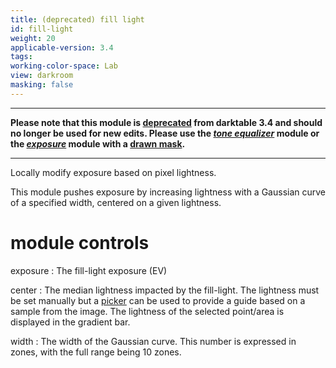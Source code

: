 ```yaml
---
title: (deprecated) fill light
id: fill-light
weight: 20
applicable-version: 3.4
tags: 
working-color-space: Lab 
view: darkroom
masking: false
---
```


---

**Please note that this module is [deprecated](../../darkroom/processing-modules/deprecated.md) from darktable 3.4 and should no longer be used for new edits. Please use the [_tone equalizer_](./tone-equalizer.md) module or the [_exposure_](./exposure.md) module with a [drawn mask](../../darkroom/masking-and-blending/masks/drawn.md).**

---

Locally modify exposure based on pixel lightness.

This module pushes exposure by increasing lightness with a Gaussian curve of a specified width, centered on a given lightness.

# module controls

exposure
: The fill-light exposure (EV)

center
: The median lightness impacted by the fill-light. The lightness must be set manually but a [picker](../../darkroom/processing-modules/module-controls.md#pickers) can be used to provide a guide based on a sample from the image. The lightness of the selected point/area is displayed in the gradient bar.

width
: The width of the Gaussian curve. This number is expressed in zones, with the full range being 10 zones.
